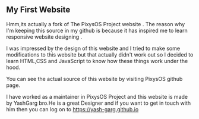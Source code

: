 ## My First Website

Hmm,its actually a fork of The PixysOS Project website . The reason why I'm keeping this source in my github is because it has inspired me to learn responsive website designing .

I was impressed by the design of this website and I tried to make some modifications to this website but that actually didn't work out so I decided to learn HTML,CSS and JavaScript to know how these things work under the hood.

You can see the actual source of this website by visiting PixysOS github page.

I have worked as a maintainer in PixysOS Project and this website is made by YashGarg bro.He is a great Designer and if you want to get in touch with him then you can log on to https://yash-garg.github.io 
